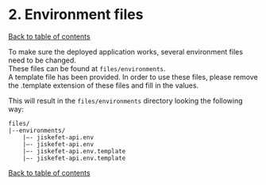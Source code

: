# 2. Environment files
[Back to table of contents](../readme.md)

To make sure the deployed application works, several environment files need to be changed.  
These files can be found at `files/environments`.  
A template file has been provided. In order to use these files, please remove the .template extension of these files and fill in the values.

This will result in the `files/environments` directory looking the following way:

```
files/
|--environments/
    |–- jiskefet-api.env
    |–- jiskefet-api.env
    |–- jiskefet-api.env.template
    |–- jiskefet-api.env.template
```

[Back to table of contents](../readme.md)